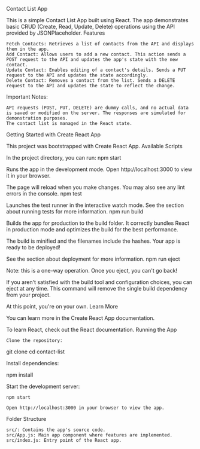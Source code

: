 Contact List App

This is a simple Contact List App built using React. The app demonstrates basic CRUD (Create, Read, Update, Delete) operations using the API provided by JSONPlaceholder.
Features

    Fetch Contacts: Retrieves a list of contacts from the API and displays them in the app.
    Add Contact: Allows users to add a new contact. This action sends a POST request to the API and updates the app's state with the new contact.
    Update Contact: Enables editing of a contact's details. Sends a PUT request to the API and updates the state accordingly.
    Delete Contact: Removes a contact from the list. Sends a DELETE request to the API and updates the state to reflect the change.

Important Notes:

    API requests (POST, PUT, DELETE) are dummy calls, and no actual data is saved or modified on the server. The responses are simulated for demonstration purposes.
    The contact list is managed in the React state.

Getting Started with Create React App

This project was bootstrapped with Create React App.
Available Scripts

In the project directory, you can run:
npm start

Runs the app in the development mode.
Open http://localhost:3000 to view it in your browser.

The page will reload when you make changes.
You may also see any lint errors in the console.
npm test

Launches the test runner in the interactive watch mode.
See the section about running tests for more information.
npm run build

Builds the app for production to the build folder.
It correctly bundles React in production mode and optimizes the build for the best performance.

The build is minified and the filenames include the hashes.
Your app is ready to be deployed!

See the section about deployment for more information.
npm run eject

Note: this is a one-way operation. Once you eject, you can't go back!

If you aren't satisfied with the build tool and configuration choices, you can eject at any time. This command will remove the single build dependency from your project.

At this point, you're on your own.
Learn More

You can learn more in the Create React App documentation.

To learn React, check out the React documentation.
Running the App

    Clone the repository:

git clone <repository-url>
cd contact-list

Install dependencies:

npm install

Start the development server:

    npm start

    Open http://localhost:3000 in your browser to view the app.

Folder Structure

    src/: Contains the app's source code.
    src/App.js: Main app component where features are implemented.
    src/index.js: Entry point of the React app.
